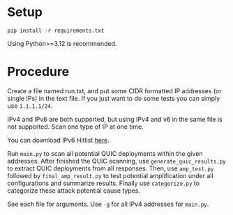 # Setup

`pip install -r requirements.txt`

Using Python>=3.12 is recommended.

# Procedure

Create a file named run.txt, and put some CIDR formatted IP addresses (or single IPs) in the text file. If you just want to do some tests you can simply use `1.1.1.1/24`.

IPv4 and IPv6 are both supported, but using IPv4 and v6 in the same file is not supported. Scan one type of IP at one time.

You can download IPv6 Hitlist [here](https://addrminer.github.io/IPv6_hitlist.github.io/).

Run `main.py` to scan all potential QUIC deployments within the given addresses. After finished the QUIC scanning, use `generate_quic_results.py` to extract QUIC deployments from all responses. Then, use `amp_test.py` followed by `final_amp_result.py` to test potential amplification under all configurations and summarize results. Finally use `categorize.py` to categorize these attack potential cause types.

See each file for arguments. Use `-g` for all IPv4 addresses for `main.py`.